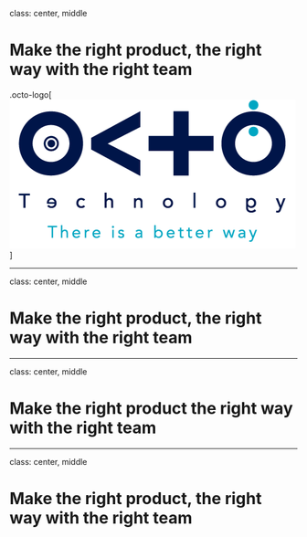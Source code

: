 
class: center, middle

# Make the right product, the right way with the right team
.octo-logo[![octo logo](./img/octo-logo.png)]

---
class: center, middle


# Make the right product, **the right way** with the right team

---
class: center, middle

# **Make the right product** the right way with the right team

---
class: center, middle

# Make the right product, the right way **with the right team**
